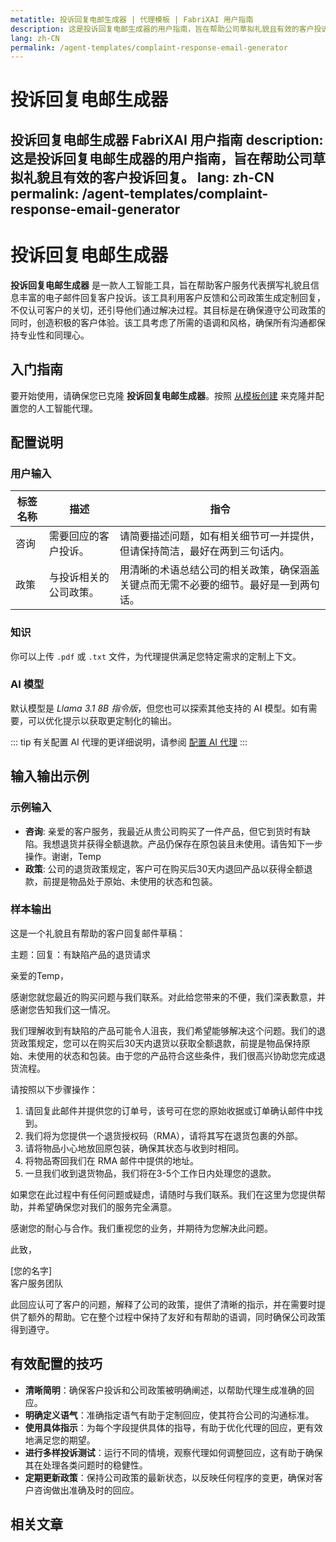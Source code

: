 ```yaml
---
metatitle: 投诉回复电邮生成器 | 代理模板 | FabriXAI 用户指南
description: 这是投诉回复电邮生成器的用户指南，旨在帮助公司草拟礼貌且有效的客户投诉回复。
lang: zh-CN
permalink: /agent-templates/complaint-response-email-generator
---
```


# 投诉回复电邮生成器

**投诉回复电邮生成器** FabriXAI 用户指南
description: 这是投诉回复电邮生成器的用户指南，旨在帮助公司草拟礼貌且有效的客户投诉回复。
lang: zh-CN
permalink: /agent-templates/complaint-response-email-generator
---

# 投诉回复电邮生成器

**投诉回复电邮生成器** 是一款人工智能工具，旨在帮助客户服务代表撰写礼貌且信息丰富的电子邮件回复客户投诉。该工具利用客户反馈和公司政策生成定制回复，不仅认可客户的关切，还引导他们通过解决过程。其目标是在确保遵守公司政策的同时，创造积极的客户体验。该工具考虑了所需的语调和风格，确保所有沟通都保持专业性和同理心。

## 入门指南

要开始使用，请确保您已克隆 **投诉回复电邮生成器**。按照 [从模板创建](/zh-cn/create-from-templates/) 来克隆并配置您的人工智能代理。

## 配置说明

### 用户输入

| 标签名称 | 描述 | 指令 |
| -------- | ---- | ---- |
| 咨询 | 需要回应的客户投诉。 | 请简要描述问题，如有相关细节可一并提供，但请保持简洁，最好在两到三句话内。 |
| 政策 | 与投诉相关的公司政策。 | 用清晰的术语总结公司的相关政策，确保涵盖关键点而无需不必要的细节。最好是一到两句话。 |

### 知识

你可以上传 `.pdf` 或 `.txt` 文件，为代理提供满足您特定需求的定制上下文。

### AI 模型

默认模型是 *Llama 3.1 8B 指令版*，但您也可以探索其他支持的 AI 模型。如有需要，可以优化提示以获取更定制化的输出。

::: tip
有关配置 AI 代理的更详细说明，请参阅 [配置 AI 代理](/zh-cn/configuer-ai-agent/)
:::

## 输入输出示例

### 示例输入

- **咨询**: 亲爱的客户服务，我最近从贵公司购买了一件产品，但它到货时有缺陷。我想退货并获得全额退款。产品仍保存在原包装且未使用。请告知下一步操作。谢谢，Temp
- **政策**: 公司的退货政策规定，客户可在购买后30天内退回产品以获得全额退款，前提是物品处于原始、未使用的状态和包装。

### 样本输出

这是一个礼貌且有帮助的客户回复邮件草稿：

主题：回复：有缺陷产品的退货请求

亲爱的Temp，

感谢您就您最近的购买问题与我们联系。对此给您带来的不便，我们深表歉意，并感谢您告知我们这一情况。

我们理解收到有缺陷的产品可能令人沮丧，我们希望能够解决这个问题。我们的退货政策规定，您可以在购买后30天内退货以获取全额退款，前提是物品保持原始、未使用的状态和包装。由于您的产品符合这些条件，我们很高兴协助您完成退货流程。

请按照以下步骤操作：

1. 请回复此邮件并提供您的订单号，该号可在您的原始收据或订单确认邮件中找到。
2. 我们将为您提供一个退货授权码（RMA），请将其写在退货包裹的外部。
3. 请将物品小心地放回原包装，确保其状态与收到时相同。
4. 将物品寄回我们在 RMA 邮件中提供的地址。
5. 一旦我们收到退货物品，我们将在3-5个工作日内处理您的退款。

如果您在此过程中有任何问题或疑虑，请随时与我们联系。我们在这里为您提供帮助，并希望确保您对我们的服务完全满意。

感谢您的耐心与合作。我们重视您的业务，并期待为您解决此问题。

此致，

[您的名字]  
客户服务团队

此回应认可了客户的问题，解释了公司的政策，提供了清晰的指示，并在需要时提供了额外的帮助。它在整个过程中保持了友好和有帮助的语调，同时确保公司政策得到遵守。

## 有效配置的技巧

- **清晰简明**：确保客户投诉和公司政策被明确阐述，以帮助代理生成准确的回应。
- **明确定义语气**：准确指定语气有助于定制回应，使其符合公司的沟通标准。
- **使用具体指示**：为每个字段提供具体的指导，有助于优化代理的回应，更有效地满足您的期望。
- **进行多样投诉测试**：运行不同的情境，观察代理如何调整回应，这有助于确保其在处理各类问题时的稳健性。
- **定期更新政策**：保持公司政策的最新状态，以反映任何程序的变更，确保对客户咨询做出准确及时的回应。

## 相关文章

